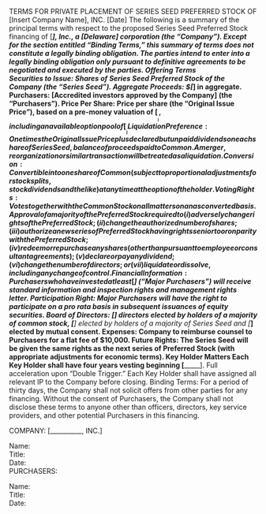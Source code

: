 TERMS FOR PRIVATE PLACEMENT OF SERIES SEED PREFERRED STOCK OF
[Insert Company Name], INC.
[Date]
The following is a summary of the principal terms with respect to the proposed Series Seed Preferred Stock financing of [___________], Inc., a [Delaware] corporation (the “Company”).  Except for the section entitled “Binding Terms,” this summary of terms does not constitute a legally binding obligation.  The parties intend to enter into a legally binding obligation only pursuant to definitive agreements to be negotiated and executed by the parties.
Offering Terms	
Securities to Issue:	Shares of Series Seed Preferred Stock of the Company (the “Series Seed”).
Aggregate Proceeds:	$[_________] in aggregate.
Purchasers:	[Accredited investors approved by the Company] (the “Purchasers”).
Price Per Share:	Price per share (the “Original Issue Price”), based on a pre-money valuation of $[____], including an available option pool of [___]%.
Liquidation Preference:	One times the Original Issue Price plus declared but unpaid dividends on each share of Series Seed, balance of proceeds paid to Common.  A merger, reorganization or similar transaction will be treated as a liquidation.
Conversion:	Convertible into one share of Common (subject to proportional adjustments for stock splits, stock dividends and the like) at any time at the option of the holder.
Voting Rights:	Votes together with the Common Stock on all matters on an as converted basis.  Approval of a majority of the Preferred Stock required to (i) adversely change rights of the Preferred Stock; (ii) change the authorized number of shares; (iii) authorize a new series of Preferred Stock having rights senior to or on parity with the Preferred Stock; (iv) redeem or repurchase any shares (other than pursuant to employee or consultant agreements); (v) declare or pay any dividend; (vi) change the number of directors; or (vii) liquidate or dissolve, including any change of control.
Financial Information:	Purchasers who have invested at least [$________] (“Major Purchasers”) will receive standard information and inspection rights and management rights letter.
Participation Right:	Major Purchasers will have the right to participate on a pro rata basis in subsequent issuances of equity securities. 
Board of Directors:	[___] directors elected by holders of a majority of common stock, [__] elected by holders of a majority of Series Seed and [___] elected by mutual consent.
Expenses:	Company to reimburse counsel to Purchasers for a flat fee of $10,000.
Future Rights:	The Series Seed will be given the same rights as the next series of Preferred Stock (with appropriate adjustments for economic terms).
Key Holder Matters	Each Key Holder shall have four years vesting beginning [_______]. Full acceleration upon “Double Trigger.” Each Key Holder shall have assigned all relevant IP to the Company before closing.
Binding Terms:	For a period of thirty days, the Company shall not solicit offers from other parties for any financing.  Without the consent of Purchasers, the Company shall not disclose these terms to anyone other than officers, directors, key service providers, and other potential Purchasers in this financing.

 
COMPANY: [__________, INC.]
						
Name:  					
Title:  						
Date:  						
PURCHASERS: 
						
Name:  					
Title:  						
Date:  						
